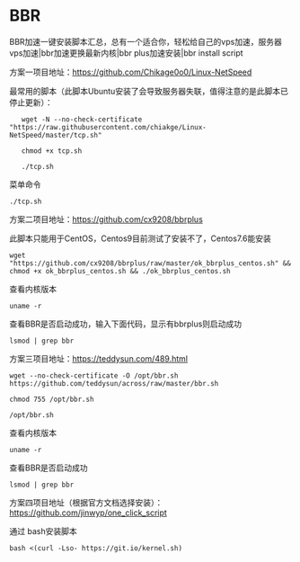 # BBR
BBR加速一键安装脚本汇总，总有一个适合你，轻松给自己的vps加速，服务器vps加速|bbr加速更换最新内核|bbr plus加速安装|bbr install script

方案一项目地址：https://github.com/Chikage0o0/Linux-NetSpeed

最常用的脚本（此脚本Ubuntu安装了会导致服务器失联，值得注意的是此脚本已停止更新）：

```
   wget -N --no-check-certificate "https://raw.githubusercontent.com/chiakge/Linux-NetSpeed/master/tcp.sh"

   chmod +x tcp.sh

   ./tcp.sh
```

菜单命令

```
./tcp.sh
```


方案二项目地址：https://github.com/cx9208/bbrplus

此脚本只能用于CentOS，Centos9目前测试了安装不了，Centos7.6能安装

```
wget "https://github.com/cx9208/bbrplus/raw/master/ok_bbrplus_centos.sh" && chmod +x ok_bbrplus_centos.sh && ./ok_bbrplus_centos.sh
```

查看内核版本

```
uname -r
```

查看BBR是否启动成功，输入下面代码，显示有bbrplus则启动成功

```
lsmod | grep bbr
```

方案三项目地址：https://teddysun.com/489.html

```
wget --no-check-certificate -O /opt/bbr.sh https://github.com/teddysun/across/raw/master/bbr.sh

chmod 755 /opt/bbr.sh

/opt/bbr.sh
```

查看内核版本

```
uname -r
```

查看BBR是否启动成功

```
lsmod | grep bbr
```

方案四项目地址（根据官方文档选择安装）：https://github.com/jinwyp/one_click_script

通过 bash安装脚本

```
bash <(curl -Lso- https://git.io/kernel.sh)
```
